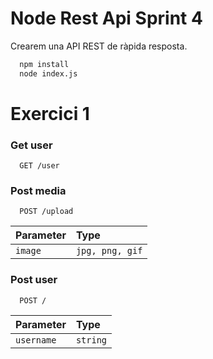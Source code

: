 
# Node Rest Api Sprint 4

Crearem una API REST de ràpida resposta. 

```bash
  npm install
  node index.js
```

# Exercici 1

### Get user

```http
  GET /user
```

### Post media

```http
  POST /upload
```

| Parameter | Type     | 
| :-------- | :------- | 
| `image`      | `jpg, png, gif` 

### Post user

```http
  POST /
```

| Parameter | Type     | 
| :-------- | :------- | 
| `username`      | `string` 


